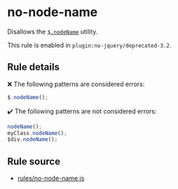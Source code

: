 # no-node-name

Disallows the [`$.nodeName`](https://api.jquery.com/jQuery.nodeName/) utility.

This rule is enabled in `plugin:no-jquery/deprecated-3.2`.

## Rule details

❌ The following patterns are considered errors:
```js
$.nodeName();
```

✔️ The following patterns are not considered errors:
```js
nodeName();
myClass.nodeName();
$div.nodeName();
```
## Rule source

* [rules/no-node-name.js](../rules/no-node-name.js)
